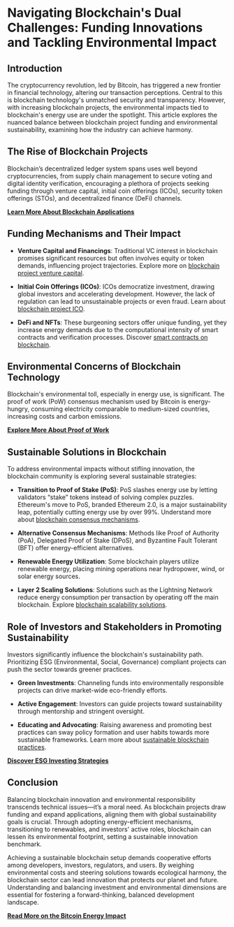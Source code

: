 # Navigating Blockchain's Dual Challenges: Funding Innovations and Tackling Environmental Impact

## Introduction

The cryptocurrency revolution, led by Bitcoin, has triggered a new frontier in financial technology, altering our transaction perceptions. Central to this is blockchain technology's unmatched security and transparency. However, with increasing blockchain projects, the environmental impacts tied to blockchain's energy use are under the spotlight. This article explores the nuanced balance between blockchain project funding and environmental sustainability, examining how the industry can achieve harmony.

## The Rise of Blockchain Projects

Blockchain’s decentralized ledger system spans uses well beyond cryptocurrencies, from supply chain management to secure voting and digital identity verification, encouraging a plethora of projects seeking funding through venture capital, initial coin offerings (ICOs), security token offerings (STOs), and decentralized finance (DeFi) channels.

[**Learn More About Blockchain Applications**](https://www.ibm.com/blockchain/what-is-blockchain)

## Funding Mechanisms and Their Impact

- **Venture Capital and Financings**: Traditional VC interest in blockchain promises significant resources but often involves equity or token demands, influencing project trajectories. Explore more on [blockchain project venture capital](https://www.license-token.com/wiki/blockchain-project-venture-capital).

- **Initial Coin Offerings (ICOs)**: ICOs democratize investment, drawing global investors and accelerating development. However, the lack of regulation can lead to unsustainable projects or even fraud. Learn about [blockchain project ICO](https://www.license-token.com/wiki/blockchain-project-ico).

- **DeFi and NFTs**: These burgeoning sectors offer unique funding, yet they increase energy demands due to the computational intensity of smart contracts and verification processes. Discover [smart contracts on blockchain](https://www.license-token.com/wiki/smart-contracts-on-blockchain).

## Environmental Concerns of Blockchain Technology

Blockchain's environmental toll, especially in energy use, is significant. The proof of work (PoW) consensus mechanism used by Bitcoin is energy-hungry, consuming electricity comparable to medium-sized countries, increasing costs and carbon emissions.

[**Explore More About Proof of Work**](https://ethereum.org/en/developers/docs/consensus-mechanisms/pow/)

## Sustainable Solutions in Blockchain

To address environmental impacts without stifling innovation, the blockchain community is exploring several sustainable strategies:

- **Transition to Proof of Stake (PoS)**: PoS slashes energy use by letting validators “stake” tokens instead of solving complex puzzles. Ethereum's move to PoS, branded Ethereum 2.0, is a major sustainability leap, potentially cutting energy use by over 99%. Understand more about [blockchain consensus mechanisms](https://www.license-token.com/wiki/blockchain-consensus-mechanisms).

- **Alternative Consensus Mechanisms**: Methods like Proof of Authority (PoA), Delegated Proof of Stake (DPoS), and Byzantine Fault Tolerant (BFT) offer energy-efficient alternatives.

- **Renewable Energy Utilization**: Some blockchain players utilize renewable energy, placing mining operations near hydropower, wind, or solar energy sources.

- **Layer 2 Scaling Solutions**: Solutions such as the Lightning Network reduce energy consumption per transaction by operating off the main blockchain. Explore [blockchain scalability solutions](https://www.license-token.com/wiki/blockchain-scalability-solutions).

## Role of Investors and Stakeholders in Promoting Sustainability

Investors significantly influence the blockchain's sustainability path. Prioritizing ESG (Environmental, Social, Governance) compliant projects can push the sector towards greener practices.

- **Green Investments**: Channeling funds into environmentally responsible projects can drive market-wide eco-friendly efforts.

- **Active Engagement**: Investors can guide projects toward sustainability through mentorship and stringent oversight.

- **Educating and Advocating**: Raising awareness and promoting best practices can sway policy formation and user habits towards more sustainable frameworks. Learn more about [sustainable blockchain practices](https://www.license-token.com/wiki/sustainable-blockchain-practices).

[**Discover ESG Investing Strategies**](https://www.investopedia.com/what-is-esg-investing-4788419)

## Conclusion

Balancing blockchain innovation and environmental responsibility transcends technical issues—it’s a moral need. As blockchain projects draw funding and expand applications, aligning them with global sustainability goals is crucial. Through adopting energy-efficient mechanisms, transitioning to renewables, and investors' active roles, blockchain can lessen its environmental footprint, setting a sustainable innovation benchmark.

Achieving a sustainable blockchain setup demands cooperative efforts among developers, investors, regulators, and users. By weighing environmental costs and steering solutions towards ecological harmony, the blockchain sector can lead innovation that protects our planet and future. Understanding and balancing investment and environmental dimensions are essential for fostering a forward-thinking, balanced development landscape.

[**Read More on the Bitcoin Energy Impact**](https://www.cambridge.org/bitcoin/energy-consumption)